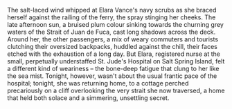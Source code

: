 The salt-laced wind whipped at Elara Vance's navy scrubs as she braced herself against the railing of the ferry, the spray stinging her cheeks.  The late afternoon sun, a bruised plum colour sinking towards the churning grey waters of the Strait of Juan de Fuca, cast long shadows across the deck.  Around her, the other passengers, a mix of weary commuters and tourists clutching their oversized backpacks, huddled against the chill, their faces etched with the exhaustion of a long day.  But Elara, registered nurse at the small, perpetually understaffed St. Jude's Hospital on Salt Spring Island, felt a different kind of weariness – the bone-deep fatigue that clung to her like the sea mist.  Tonight, however, wasn't about the usual frantic pace of the hospital; tonight, she was returning home, to a cottage perched precariously on a cliff overlooking the very strait she now traversed, a home that held both solace and a simmering, unsettling secret.

